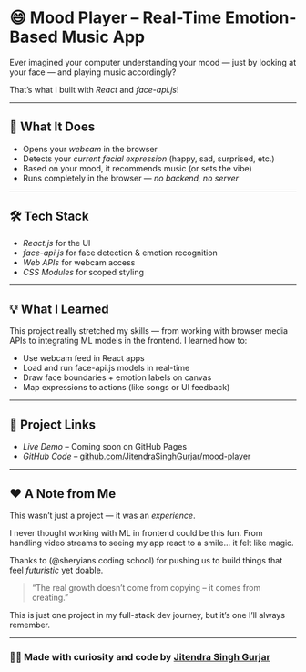 # 😄 Mood Player – Real-Time Emotion-Based Music App

Ever imagined your computer understanding your mood — just by looking at your face — and playing music accordingly?

That’s what I built with *React* and *face-api.js*!

---

## 🎯 What It Does

- Opens your *webcam* in the browser  
- Detects your *current facial expression* (happy, sad, surprised, etc.)  
- Based on your mood, it recommends music (or sets the vibe)  
- Runs completely in the browser — *no backend, no server*  

---

## 🛠 Tech Stack

- *React.js* for the UI  
- *face-api.js* for face detection & emotion recognition  
- *Web APIs* for webcam access  
- *CSS Modules* for scoped styling

---

## 💡 What I Learned

This project really stretched my skills — from working with browser media APIs to integrating ML models in the frontend. I learned how to:

- Use webcam feed in React apps  
- Load and run face-api.js models in real-time  
- Draw face boundaries + emotion labels on canvas  
- Map expressions to actions (like songs or UI feedback)

---

## 🔗 Project Links

- *Live Demo* – Coming soon on GitHub Pages  
- *GitHub Code* – [github.com/JitendraSinghGurjar/mood-player](https://github.com/Jitendrasinghgurjar/backend-day7)

---

## ❤ A Note from Me

This wasn’t just a project — it was an *experience*.

I never thought working with ML in frontend could be this fun. From handling video streams to seeing my app react to a smile… it felt like magic.

Thanks to (@sheryians coding school) for pushing us to build things that feel *futuristic* yet doable.

> “The real growth doesn’t come from copying – it comes from creating.”

This is just one project in my full-stack dev journey, but it’s one I’ll always remember.

---

### 🧑‍💻 Made with curiosity and code by [Jitendra Singh Gurjar](https://github.com/JitendraSinghGurjar)
